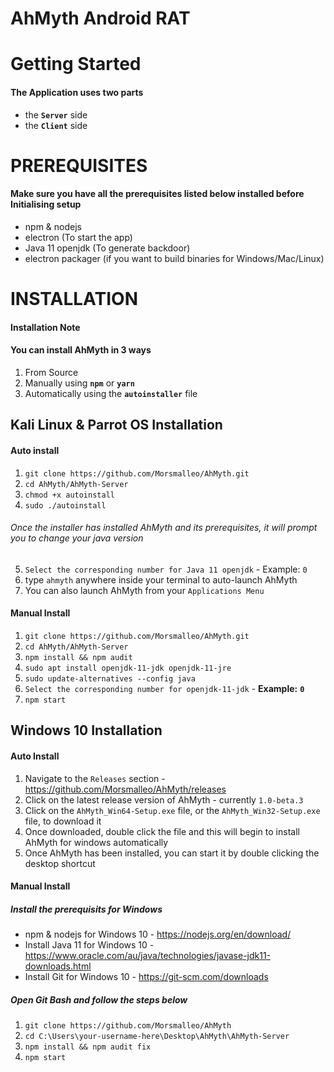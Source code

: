 # AhMyth Android RAT
# Getting Started
#### The Application uses two parts
- the **`Server`** side
- the **`Client`** side 

# PREREQUISITES
#### Make sure you have all the prerequisites listed below installed before Initialising setup
- npm & nodejs 
- electron (To start the app)
- Java 11 openjdk (To generate backdoor)
- electron packager (if you want to build binaries for Windows/Mac/Linux)

# INSTALLATION
#### Installation Note
#### You can install AhMyth in 3 ways
1. From Source
2. Manually using **`npm`** or **`yarn`**
3. Automatically using the **`autoinstaller`** file
## Kali Linux & Parrot OS Installation
#### Auto install
1. ```git clone https://github.com/Morsmalleo/AhMyth.git```
2. ```cd AhMyth/AhMyth-Server```
3. ```chmod +x autoinstall```
4. ```sudo ./autoinstall```
###### Once the installer has installed AhMyth and its prerequisites, it will prompt you to change your java version
5.  ```Select the corresponding number for Java 11 openjdk``` - Example: `0`
6. type `ahmyth` anywhere inside your terminal to auto-launch AhMyth
7. You can also launch AhMyth from your `Applications Menu`

#### Manual Install
1. ```git clone https://github.com/Morsmalleo/AhMyth.git```
2. ```cd AhMyth/AhMyth-Server```
3. ```npm install && npm audit```
4. ```sudo apt install openjdk-11-jdk openjdk-11-jre```
5. ```sudo update-alternatives --config java``` 
6. ```Select the corresponding number for openjdk-11-jdk``` - **Example:** **`0`**
7. ```npm start```

## Windows 10 Installation
#### Auto Install
1. Navigate to the `Releases` section - https://github.com/Morsmalleo/AhMyth/releases
2. Click on the latest release version of AhMyth - currently `1.0-beta.3`
3. Click on the `AhMyth_Win64-Setup.exe` file, or the `AhMyth_Win32-Setup.exe` file, to download it 
4. Once downloaded, double click the file and this will begin to install AhMyth for windows automatically
5. Once AhMyth has been installed, you can start it by double clicking the desktop shortcut 

#### Manual Install
##### Install the prerequisits for Windows
- npm & nodejs for Windows 10 - https://nodejs.org/en/download/
- Install Java 11 for Windows 10 - https://www.oracle.com/au/java/technologies/javase-jdk11-downloads.html
- Install Git for Windows 10 - https://git-scm.com/downloads
##### Open Git Bash and follow the steps below
1. ```git clone https://github.com/Morsmalleo/AhMyth```
2. ```cd C:\Users\your-username-here\Desktop\AhMyth\AhMyth-Server```
3. ```npm install && npm audit fix```
4. ```npm start```
